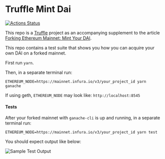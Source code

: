 # Truffle Mint Dai

[![Actions Status](https://github.com/ryanio/truffle-mint-dai/workflows/Build/badge.svg)](https://github.com/ryanio/truffle-mint-dai/actions)

This repo is a [Truffle](https://www.trufflesuite.com) project as an accompanying supplement to the article [Forking Ethereum Mainnet: Mint Your DAI](https://medium.com/ethereum-grid/forking-mainnet-for-an-easy-local-ethereum-developer-environment-d8b62a82b3f7).

This repo contains a test suite that shows you how you can acquire your own DAI on a forked mainnet.

First run `yarn`.

Then, in a separate terminal run:

`ETHEREUM_NODE=https://mainnet.infura.io/v3/your_project_id yarn ganache`

If using geth, `ETHEREUM_NODE` may look like: `http://localhost:8545`

#### Tests

After your forked mainnet with `ganache-cli` is up and running, in a separate terminal run:

`ETHEREUM_NODE=https://mainnet.infura.io/v3/your_project_id yarn test`

You should expect output like below:

![Sample Test Output](https://i.imgur.com/mR2vhMT.png)
